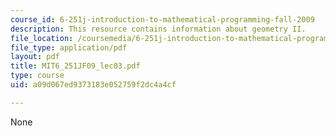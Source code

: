 ```yaml
---
course_id: 6-251j-introduction-to-mathematical-programming-fall-2009
description: This resource contains information about geometry II.
file_location: /coursemedia/6-251j-introduction-to-mathematical-programming-fall-2009/a09d067ed9373183e052759f2dc4a4cf_MIT6_251JF09_lec03.pdf
file_type: application/pdf
layout: pdf
title: MIT6_251JF09_lec03.pdf
type: course
uid: a09d067ed9373183e052759f2dc4a4cf

---
```

None